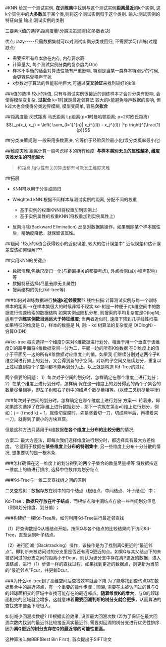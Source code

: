 #KNN
给定一个测试实例, **在训练集**中找到与这个测试实例**距离最近**的**k**个实例, 这k个实例中的**大多数**属于某个类,则将这个测试实例归于这个类别.
输入:测试实例的特征向量
输出:测试实例的类别

三要素:k值的选择\距离度量\分类决策规则(如多数表决)

优点:
lazy-----只需数据集就可以对测试实例分类或回归, 不需要学习(训练)过程
缺点:
-   需要把所有样本放在内存, 内存要求高
-   计算量大, 每个测试实例分类的复杂度为O(n)
-   样本不平衡的话会对算法性能有严重影响, 特别是当某一类样本特别少的时候, 会更容易受噪声干扰
-   k参数对于算法的性能影响巨大,可通过**交叉验证**来找到较好的k值

##k值的选择
较小的k值, 只有与测试实例很接近的训练样本才会对分类有影响, 会使得模型变复杂, **过拟合**
k=1时就是最近邻算法
较大的k能避免噪声数据的影响, 但k过大也会使得分类边界模糊, 模型变简单, 容易**欠拟合**

##距离度量
闵式距离
马氏距离
Lp距离(p=1时曼哈顿距离; p=2时欧氏距离)
$$L_p(x_i, x_j) = \left( \sum_{l=1}^{n}| x_i^{(l)} - x_j^{(l)} |^p \right)^{\frac{1}{p}}$$

##分类决策规则
一般采用多数表决, 它等价于经验风险最小化(误分类概率最小化)

##维度灾难
距离计算一般考虑样本的所有维度. **与样本类别无关的属性越多, 维度灾难发生的可能越大**

> 和距离,相似性有关的算法都有可能发生维度灾难



##拓展
-  KNN可以用于分类或回归
-  Weighted kNN:根据不同样本与测试实例的距离, 分配不同的权重
	-  基于实例的权重KNN(将权重加到实例上)
	-  基于实例属性的权重KNN(将权重加到实例属性上)

-  反向消除(Backward Elimination)
	反复对数据集操作，如果删除某个样本属性后，精确度降低，就保留该属性。


##疑问
"较小的k值会获得较小的近似误差, 较大的估计误差中"  近似误差和估计误差应该如何理解???

##实用KNN的关键点
-  数据清理,包括尺度归一化(与距离相关的都要考虑), 外点检测(减小噪声影响)等
-  数据特征选择(尽量去除无关属性)
-  搜索结构的优化(kd-tree等)

###如何对训练数据进行**快速k近邻搜索**??
线性扫描:计算测试实例与每一个训练样本的距离-->在样本集很大的时候非常不现实
	kd-树是一种便于对k维空间中的数据进行快速检索的数据结构
	如果实例点随机分布, 则搜索的平均复杂度是O(logN);
	适用于**训练实例数目远远大于特征维度**; 当两者近似时, 速度下降到几乎线性扫描
	如果特征的维度是 D，样本的数量是 N, 则:
	-   kd 树算法的复杂度是 O(DlogN)
	-   穷算O(DN)


##kd-tree
每次选择一个维度Di来对K维数据进行划分，相当于用一个垂直于该维度Di的超平面将K维数据空间一分为二，平面一边的所有K维数据 在Di维度上的值小于平面另一边的所有K维数据对应维度上的值。如果我 们继续分别对这两个子K维空间进行如上的划分，又会得到新的子空间，对新的子空间又继续划分，重复以上过程直到每个子空间都不能再划分为止。以上就是构造 Kd-Tree的过程.

两个重要的问题：
1）每次对子空间的划分时，怎样确定在哪个维度上进行划分；
2）在某个维度上进行划分时，怎样确 保在这一维度上的划分得到的两个子集合的数量尽量相等，即左子树和右子树中的结点个数尽量相等。(以使二叉树尽量平衡)

###每次对子空间的划分时，怎样确定在哪个维度上进行划分
方案一:
轮着来，即如果这次选择了在第i维上进行数据划分，那下一次就在第j(j≠i)维上进行划分，例如：j = (i mod k) + 1。就像切豆腐时，先是竖着切一刀，切成两半后，再横着来一刀，就得到了很小的方块豆腐。

但是这种方法只适用于k维数据**在各个维度上分布的比较分散**的情况;

方案二:
最大方差法，即每次我们选择维度进行划分时，都选择具有最大方差维度。
它适用于数据在**某些维度上分布的特别集中**, 另一些维度上分布十分分散的情况, 想象要切的是一根木条.

###怎样确保在这一维度上的划分得到的两个子集合的数量尽量相等
将数据按这一维度上的值进行排序, 选择中位数作为划分结点

###Kd-Tree与一维二叉查找树之间的区别

二叉查找树：数据存放在树中的每个结点（根结点、中间结点、叶子结点）中；

Kd-Tree：**数据只存放在叶子结点**，而根结点和中间结点存放一些空间划分信息（例如划分维度、划分值）；

###构建好一棵Kd-Tree后，如何利用Kd-Tree进行最近邻查找

（1）将查询数据Q从根结点开始，按照Q与各个结点的比较结果向下访问Kd-Tree，直至达到叶子结点。

（2）进行回溯（Backtracking）操作，该操作是为了找到离Q更近的“最近邻点”。即判断未被访问过的分支里是否还有离Q更近的点。如果Q与其父结点下的未被访问过的分支之间的距离小于Dcur，则认为该分支中存在离P更近的数据，进入该结点，进行（1）步骤一样的查找过程，如果找到更近的数据点，则更新为当前的“最近邻点”Pcur，并更新Dcur。

###为什么kd-tree到了高维空间后查找效率就会下降
为了能够找到查询点Q在数据集合中的最近邻点，有一个重要的操作步骤：回溯, 需要在未被访问过的且与Q的超球面相交的区域中查找可能存在的最近邻点。**随着维度K的增大**，与Q的超球面相交的区域就会增多，这就意味着**需要回溯判断的树分支就会更多**，从而算法的查找效率便会下降很大。

如何减少回溯次数呢?
(1)根据实验效果, 设置最大回溯次数
(2)为了保证在最大回溯次数内找到的最近邻比较接近真实最近邻, 需要对回溯的树分支进行优先性排序. 因为**离Q更近的树分支存在Q的最近邻的可能性更高。**

这种算法叫做BBF(Best Bin First), 首次提出于SIFT论文
